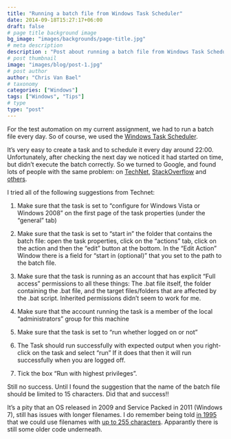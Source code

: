```yaml
---
title: "Running a batch file from Windows Task Scheduler"
date: 2014-09-18T15:27:17+06:00
draft: false
# page title background image
bg_image: "images/backgrounds/page-title.jpg"
# meta description
description : "Post about running a batch file from Windows Task Scheduler"
# post thumbnail
image: "images/blog/post-1.jpg"
# post author
author: "Chris Van Bael"
# taxonomy
categories: ["Windows"]
tags: ["Windows", "Tips"]
# type
type: "post"
---
```


For the test automation on my current assignment, we had to run a batch file every day. So of course, we used the [Windows Task Scheduler](http://en.wikipedia.org/wiki/Windows_Task_Scheduler).

It’s very easy to create a task and to schedule it every day around 22:00.  Unfortunately, after checking the next day we noticed it had started on time, but didn’t execute the batch correctly.  So we turned to Google, and found lots of people with the same problem: on [TechNet](http://social.technet.microsoft.com/Forums/windowsserver/en-US/d47d116e-10b9-44f0-9a30-7406c86c2fbe/scheduled-task-wont-run-bat-file?forum=winservermanager), [StackOverflow](http://stackoverflow.com/questions/4437701/run-a-batch-file-with-windows-task-scheduler) and [others](http://superuser.com/questions/654828/how-do-i-get-a-bat-file-to-run-in-task-scheduler-at-pc-startup).

I tried all of the following suggestions from Technet:

1. Make sure that the task is set to “configure for Windows Vista or Windows 2008” on the first page of the task properties (under the “general” tab)

2. Make sure that the task is set to “start in” the folder that contains the batch file: open the task properties, click on the “actions” tab, click on the action and then the “edit” button at the bottom.  In the “Edit Action” Window there is a field for “start in (optional)” that you set to the path to the batch file.

3. Make sure that the task is running as an account that has explicit “Full access” permissions to all these things:  The .bat file itself,  the folder containing the .bat file, and the target files/folders that are affected by the .bat script.  Inherited permissions didn’t seem to work for me.

4. Make sure that the account running the task is a member of the local “administrators” group for this machine

5. Make sure that the task is set to “run whether logged on or not”

6. The Task should run successfully with expected output when you right-click on the task and select “run”  If it does that then it will run successfully when you are logged off.

7. Tick the box “Run with highest privileges”.

Still no success.  Until I found the suggestion that the name of the batch file should be limited to 15 characters.  Did that and success!!

It’s a pity that an OS released in 2009 and Service Packed in 2011 (Windows 7), still has issues with longer filenames. I do remember being told [in 1995](http://en.wikipedia.org/wiki/Windows_95#Long_file_names) that we could use filenames with [up to 255 characters](http://technet.microsoft.com/en-us/library/cc976806.aspx).  Apparantly there is still some older code underneath.